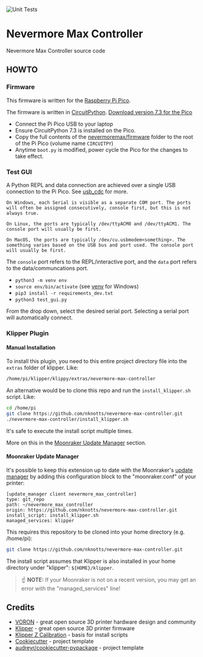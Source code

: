 ![Unit Tests](https://github.com/nknotts/nevermore-max-controller/actions/workflows/python.yml/badge.svg)

# Nevermore Max Controller

Nevermore Max Controller source code

## HOWTO

### Firmware

This firmware is written for the [Raspberry Pi Pico](https://www.raspberrypi.com/products/raspberry-pi-pico/).

The firmware is written in [CircuitPython](https://docs.circuitpython.org/en/7.3.x/README.html). [Download version 7.3 for the Pico](https://circuitpython.org/board/raspberry_pi_pico/)

* Connect the Pi Pico USB to your laptop
* Ensure CircuitPython 7.3 is installed on the Pico.
* Copy the full contents of the [nevermoremax/firmware](nevermoremax/firmware) folder to the root of the Pi Pico (volume name `CIRCUITPY`)
* Anytime `boot.py` is modified, power cycle the Pico for the changes to take effect.


### Test GUI

A Python REPL and data connection are achieved over a single USB connection to the Pi Pico. See [usb_cdc](https://docs.circuitpython.org/en/7.3.x/shared-bindings/usb_cdc/index.html#module-usb_cdc) for more.

```
On Windows, each Serial is visible as a separate COM port. The ports will often be assigned consecutively, console first, but this is not always true.

On Linux, the ports are typically /dev/ttyACM0 and /dev/ttyACM1. The console port will usually be first.

On MacOS, the ports are typically /dev/cu.usbmodem<something>. The something varies based on the USB bus and port used. The console port will usually be first.
```

The `console` port refers to the REPL/interactive port, and the `data` port refers to the data/communcations port.

 * `python3 -m venv env`
 * `source env/bin/activate` (see [venv](https://docs.python.org/3/library/venv.html) for Windows)
 * `pip3 install -r requirements_dev.txt`
 * `python3 test_gui.py`

From the drop down, select the desired serial port. Selecting a serial port will automatically connect.

### Klipper Plugin

#### Manual Installation

To install this plugin, you need to this entire project directory file into the `extras`
folder of klipper. Like:

```bash
/home/pi/klipper/klippy/extras/nevermore-max-controller
```

An alternative would be to clone this repo and run the `install_klipper.sh` script. Like:

```bash
cd /home/pi
git clone https://github.com/nknotts/nevermore-max-controller.git
./nevermore-max-controller/install_klipper.sh
```

It's safe to execute the install script multiple times.

More on this in the [Moonraker Update Manager](#moonraker-update-manager) section.

#### Moonraker Update Manager

It's possible to keep this extension up to date with the Moonraker's [update manager](https://github.com/Arksine/moonraker/blob/master/docs/configuration.md#update_manager) by
adding this configuration block to the "moonraker.conf" of your printer:

```text
[update_manager client nevermore_max_controller]
type: git_repo
path: ~/nevermore_max_controller
origin: https://github.com/nknotts/nevermore-max-controller.git
install_script: install_klipper.sh
managed_services: klipper
```

This requires this repository to be cloned into your home directory (e.g. /home/pi):

```bash
git clone https://github.com/nknotts/nevermore-max-controller.git
```

The install script assumes that Klipper is also installed in your home directory under
"klipper": `${HOME}/klipper`.

>:point_up: **NOTE:** If your Moonraker is not on a recent version, you may get an error
> with the "managed_services" line!


## Credits

* [VORON](https://vorondesign.com/) - great open source 3D printer hardware design and community
* [Klipper](https://github.com/Klipper3d/klipper) - great open source 3D printer firmware
* [Klipper Z Calibration](https://github.com/protoloft/klipper_z_calibration) - basis for install scripts
* [Cookiecutter](https://github.com/audreyr/cookiecutter) - project template
* [audreyr/cookiecutter-pypackage](https://github.com/audreyr/cookiecutter-pypackage) - project template
